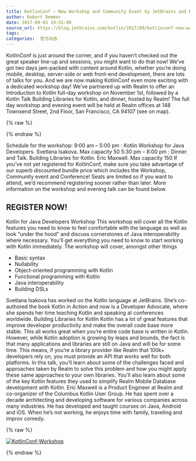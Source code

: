 ```yaml
---
title: KotlinConf – New Workshop and Community Event by JetBrains and Realm
author: Robert Demmer
date: 2017-09-05 19:51:00
source_url: https://blog.jetbrains.com/kotlin/2017/09/kotlinconf-new-workshop-and-community-event-by-jetbrains-and-realm/
tags: 
categories:  官方动态
---
```


KotlinConf is just around the corner, and if you haven’t checked out the great speaker line-up and sessions, you might want to do that now! We’ve got two days jam-packed with content around Kotlin, whether you’re doing mobile, desktop, server-side or web front-end development, there are lots of talks for you.
And we are now making KotlinConf even more exciting with a dedicated workshop day! We’ve partnered up with Realm to offer an Introduction to Kotlin full-day workshop on November 1st, followed by a Kotlin Talk Building Libraries for Kotlin, and dinner, hosted by Realm!
The full day workshop and evening event will be held at Realm offices at 148 Townsend Street, 2nd Floor, San Francisco, CA 94107 (see on map).

{% raw %}
<p><span id="more-5244"></span></p>
{% endraw %}

Schedule for the workshop:
9:00 am – 5:00 pm : Kotlin Workshop for Java Developers. Svetlana Isakova. Max capacity 50
5:30 pm – 8:00 pm : Dinner and Talk. Building Libraries for Kotlin. Eric Maxwell. Max capacity 150
If you’ve not yet registered for KotlinConf, make sure you take advantage of our superb discounted bundle price which includes the Workshop, Community event and Conference!
Seats are limited so if you want to attend, we’d recommend registering sooner rather than later. More information on the workshop and evening talk can be found below.
## REGISTER NOW!

Kotlin for Java Developers Workshop
This workshop will cover all the Kotlin features you need to know to feel comfortable with the language as well as look “under the hood” and discuss cornerstones of Java interoperability where necessary. You’ll get everything you need to know to start working with Kotlin immediately. The workshop will cover, amongst other things

* Basic syntax
* Nullability
* Object-oriented programming with Kotlin
* Functional programming with Kotlin
* Java interoperability
* Building DSLs

Svetlana Isakova has worked on the Kotlin language at JetBrains. She’s co-authored the book Kotlin in Action and now is a Developer Advocate, where she spends her time teaching Kotlin and speaking at conferences worldwide.
Building Libraries for Kotlin
Kotlin has a lot of great features that improve developer productivity and make the overall code base more stable. This all works great when you’re entire code base is written in Kotlin. However, while Kotlin adoption is growing by leaps and bounds, the fact is that many applications and libraries are still on Java and will be for some time. This means, if you’re a library provider like Realm that 100k+ developers rely on, you must provide an API that works well for both platforms.
In this talk, you’ll learn about some of the challenges faced and approaches taken by Realm to solve this problem and how you might apply these same approaches to your own libraries. You’ll also learn about some of the key Kotlin features they used to simplify Realm Mobile Database development with Kotlin.
Eric Maxwell is a Product Engineer at Realm and co-organizer of the Columbus Kotlin User Group. He has spent over a decade architecting and developing software for various companies across many industries. He has developed and taught courses on Java, Android and iOS. When he’s not working, he enjoys time with family, traveling and improv comedy.

{% raw %}
<p><a href="https://kotlinconf.com/" rel="attachment wp-att-5249"><img alt="KotlinConf-Workshop" class="aligncenter size-full wp-image-5249" data-recalc-dims="1" src="https://i2.wp.com/blog.jetbrains.com/kotlin/files/2017/09/KotlinConf-Workshop.png?resize=640%2C167&amp;ssl=1"/></a></p>
{% endraw %}

